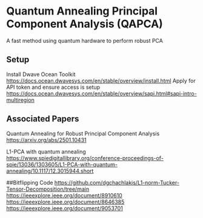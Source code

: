 # Quantum Annealing Principal Component Analysis (QAPCA)
A fast method using quantum hardware to perform robust PCA

## Setup
Install Dwave Ocean Toolkit https://docs.ocean.dwavesys.com/en/stable/overview/install.html
Apply for API token and ensure access is setup https://docs.ocean.dwavesys.com/en/stable/overview/sapi.html#sapi-intro-multiregion

## Associated Papers
Quantum Annealing for Robust Principal Component Analysis
https://arxiv.org/abs/2501.10431

L1-PCA with quantum annealing
https://www.spiedigitallibrary.org/conference-proceedings-of-spie/13036/1303605/L1-PCA-with-quantum-annealing/10.1117/12.3015944.short


##Bitflipping Code
https://github.com/dgchachlakis/L1-norm-Tucker-Tensor-Decomposition/tree/main
https://ieeexplore.ieee.org/document/8910610
https://ieeexplore.ieee.org/document/8646385
https://ieeexplore.ieee.org/document/9053701